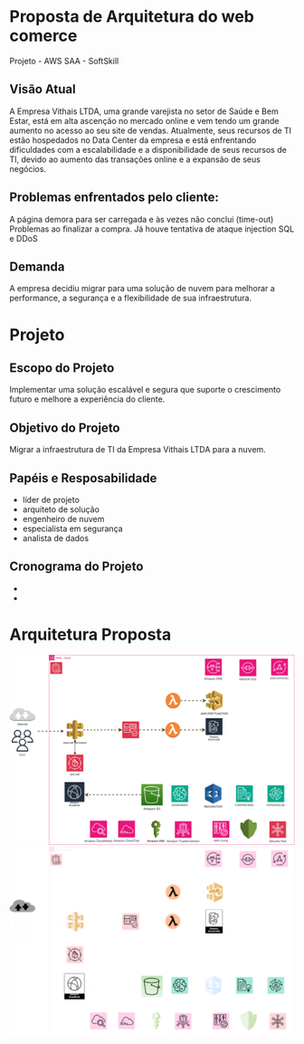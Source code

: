 # Proposta de Arquitetura do web comerce
Projeto - AWS SAA - SoftSkill

  ## Visão Atual
  A Empresa Vithais LTDA, uma grande varejista no setor de Saúde e Bem Estar, está em alta ascenção no mercado online e vem tendo um grande aumento no acesso ao seu site de vendas.
  Atualmente, seus recursos de TI estão hospedados no Data Center da empresa e está enfrentando dificuldades com a escalabilidade e a disponibilidade de seus recursos de TI, devido ao aumento das transações online e a 
  expansão de seus negócios.


  ## Problemas enfrentados pelo cliente:
  A página demora para ser carregada e às vezes não conclui (time-out)
  Problemas ao finalizar a compra.
  Já houve tentativa de ataque injection SQL e DDoS


  ## Demanda
  A empresa decidiu migrar para uma solução de nuvem para melhorar a performance, a segurança e a flexibilidade de sua infraestrutura.


# Projeto
  ## Escopo do Projeto
  Implementar uma solução escalável e segura que suporte o crescimento futuro e melhore a experiência do cliente.
  
  ## Objetivo do Projeto
  Migrar a infraestrutura de TI da Empresa Vithais LTDA para a nuvem.


  ## Papéis e Resposabilidade
  - líder de projeto
  - arquiteto de solução
  - engenheiro de nuvem
  - especialista em segurança
  - analista de dados


  ## Cronograma do Projeto
  - 
  - 


# Arquitetura Proposta

![Diagrama - Arquitetura1](https://github.com/Chrisshimi/saa_softskills/blob/main/Diagrama%20SAASSkills.svg)
![Diagrama - Arquitetura](https://github.com/Chrisshimi/saa_softskills/blob/main/Diagrama%20SAASSkills.drawio.svg)
